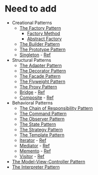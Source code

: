 # Need to add

- Creational Patterns
    - [The Factory Pattern]()
      - [Factory Method]()
      - [Abstract Factory]()
    - [The Builder Pattern]()
    - [The Prototype Pattern]()
    - [Singleton]() - [Ref](https://refactoring.guru/design-patterns/singleton)
- Structural Patterns
    - [The Adapter Pattern]()
    - [The Decorator Pattern]()
    - [The Facade Pattern]()
    - [The Flyweight Pattern]()
    - [The Proxy Pattern]()
    - [Bridge]() - [Ref](https://refactoring.guru/design-patterns/bridge)
    - [Composite]() - [Ref](https://refactoring.guru/design-patterns/composite)
- Behavioral Patterns
    - [The Chain of Responsibility Pattern]()
    - [The Command Pattern]()
    - [The Observer Pattern]()
    - [The State Pattern]()
    - [The Strategy Pattern]()
    - [The Template Pattern]()
    - [Iterator]() - [Ref](https://refactoring.guru/design-patterns/iterator)
    - [Mediator]() - [Ref](https://refactoring.guru/design-patterns/mediator)
    - [Memento]() - [Ref](https://refactoring.guru/design-patterns/memento)
    - [Visitor]() - [Ref](https://refactoring.guru/design-patterns/visitor)
- [The Model-View-Controller Pattern](#)
- [The Interpreter Pattern](#)